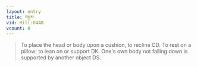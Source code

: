 ```yaml
---
layout: entry
title: བསྔས་
vid: Hill:0448
vcount: 0
---
```

> To place the head or body upon a cushion, to recline CD\. To rest on a pillow; to lean on or support DK\. One's own body not falling down is supported by another object DS\.


